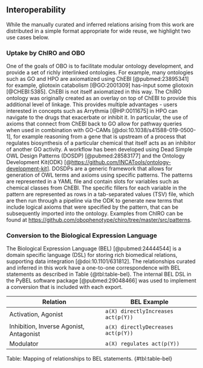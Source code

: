 ## Interoperability

While the manually curated and inferred relations arising from this work are distributed in a simple format appropriate for wide reuse, we highlight two use cases below.

### Uptake by ChIRO and OBO

One of the goals of OBO is to facilitate modular ontology development, and provide a set of richly interlinked ontologies.
For example, many ontologies such as GO and HPO are axiomatized using ChEBI [@pubmed:23895341] for example, gliotoxin catabolism [@GO:2001309] has-input some gliotoxin [@CHEBI:5385].
ChEBI is not itself axiomatized in this way.
The ChIRO ontology was originally created as an overlay on top of ChEBI to provide this additional level of linkage.
This provides multiple advantages - users interested in concepts such as Arrythmia [@HP:0011675] in HPO can navigate to the drugs that exacerbate or inhibit it.
In particular, the use of axioms that connect from ChEBI back to GO allow for pathway queries when used in combination with GO-CAMs [@doi:10.1038/s41588-019-0500-1], for example reasoning from a gene that is upstream of a process that regulates biosynthesis of a particular chemical that itself acts as an inhibitor of another GO activity.
A workflow has been developed using Dead Simple OWL Design Patterns (DOSDP) [@pubmed:28583177]​ and the Ontology Development Kit ​(ODK) [@https://github.com/INCATools/ontology-development-kit].
DOSDPs are a generic framework that allows for generation of OWL terms and axioms using specific patterns.
The patterns are represented in a YAML file and contain slots for variables such as chemical classes from ChEBI.
The specific fillers for each variable in the pattern are represented as rows in a tab-separated values (TSV) file, which are then run through a pipeline via the ODK to generate new terms that include logical axioms that were specified by the pattern, that can be subsequently imported into the ontology.
Examples from ChIRO can be found at https://github.com/obophenotype/chiro/tree/master/src/patterns.

### Conversion to the Biological Expression Language

The Biological Expression Language (BEL) [@pubmed:24444544] is a domain specific language (DSL) for storing rich biomedical relations, supporting data integration [@doi:10.1101/631812].
The relationships curated and inferred in this work have a one-to-one correspondence with BEL statements as described in Table {@tbl:table-bel}.
The internal BEL DSL in the PyBEL software package [@pubmed:29048466] was used to implement a conversion that is included with each export.


| Relation                                | BEL Example                        |
| ----------------------------------------|------------------------------------| 
| Activation, Agonist                     | `a(X) directlyIncreases act(p(Y))` |
| Inhibition, Inverse Agonist, Antagonist | `a(X) directlyDecreases act(p(Y))` |
| Modulator                               | `a(X) regulates act(p(Y))`         |

Table: Mapping of relationships to BEL statements. {#tbl:table-bel}
